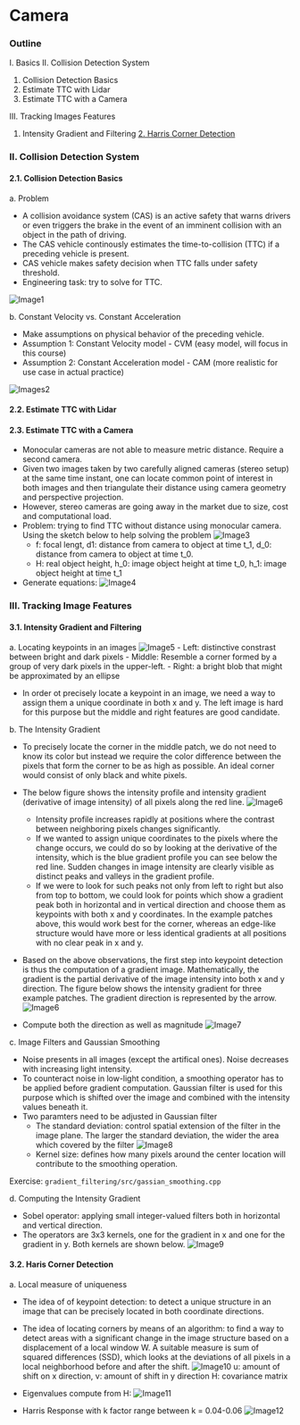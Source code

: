 # Camera

### Outline
I.  Basics
II. Collision Detection System
1. Collision Detection Basics
2. Estimate TTC with Lidar
3. Estimate TTC with a Camera

III. Tracking Images Features
1. Intensity Gradient and Filtering
[2. Harris Corner Detection](#harriscornerdetection)

### II. Collision Detection System
#### 2.1. Collision Detection Basics
a. Problem
- A collision avoidance system (CAS) is an active safety that warns drivers or even triggers the brake in the event of an imminent collision with an object in the path of driving. 
- The CAS vehicle continously estimates the time-to-collision (TTC) if a preceding vehicle is present. 
- CAS vehicle makes safety decision when TTC falls under safety threshold. 
- Engineering task: try to solve for TTC.

![Image1](./images/draggedimage.png)

b. Constant Velocity vs. Constant Acceleration
- Make assumptions on physical behavior of the preceding vehicle.
- Assumption 1: Constant Velocity model - CVM (easy model, will focus in this course)
- Assumption 2: Constant Acceleration model - CAM (more realistic for use case in actual practice)

![Images2](./images/draggedimage-1.png)

#### 2.2. Estimate TTC with Lidar

#### 2.3. Estimate TTC with a Camera
- Monocular cameras are not able to measure metric distance. Require a second camera.
- Given two images taken by two carefully aligned cameras (stereo setup) at the same time instant, one can locate common point of interest in both images and then triangulate their distance using camera geometry and perspective projection.
- However, stereo cameras are going away in the market due to size, cost and computational load.
- Problem: trying to find TTC without distance using monocular camera. Using the sketch below to help solving the problem
![Image3](./images/pinhole.png)
    - f: focal lengt, d1: distance from camera to object at time t_1, d_0: distance from camera to object at time t_0.
    - H: real object height, h_0: image object height at time t_0, h_1: image object height at time t_1
- Generate equations:
![Image4](./images/pinhole-1.png)

### III. Tracking Image Features
#### 3.1. Intensity Gradient and Filtering
a. Locating keypoints in an images
![Image5](./images/keypoints.jpg)
    - Left: distinctive constrast between bright and dark pixels
    - Middle: Resemble a corner formed by a group of very dark pixels in the upper-left.
    - Right: a bright blob that might be approximated by an ellipse
- In order ot precisely locate a keypoint in an image, we need a way to assign them a unique coordinate in both x and y. The left image is hard for this purpose but the middle and right features are good candidate.

b. The Intensity Gradient
- To precisely locate the corner in the middle patch, we do not need to know its color but instead we require the color difference between the pixels that form the corner to be as high as possible. An ideal corner would consist of only black and white pixels.
- The below figure shows the intensity profile and intensity gradient (derivative of image intensity) of all pixels along the red line.
![Image6](./images/intensity-and-derivative.jpg)
    - Intensity profile increases rapidly at positions where the contrast between neighboring pixels changes significantly. 
    - If we wanted to assign unique coordinates to the pixels where the change occurs, we could do so by looking at the derivative of the intensity, which is the blue gradient profile you can see below the red line. Sudden changes in image intensity are clearly visible as distinct peaks and valleys in the gradient profile. 
    - If we were to look for such peaks not only from left to right but also from top to bottom, we could look for points which show a gradient peak both in horizontal and in vertical direction and choose them as keypoints with both x and y coordinates. In the example patches above, this would work best for the corner, whereas an edge-like structure would have more or less identical gradients at all positions with no clear peak in x and y.

- Based on the above observations, the first step into keypoint detection is thus the computation of a gradient image. Mathematically, the gradient is the partial derivative of the image intensity into both x and y direction. The figure below shows the intensity gradient for three example patches. The gradient direction is represented by the arrow.
![Image6](./images/intensity.png)
- Compute both the direction as well as magnitude
![Image7](./images/intensity-dir-mag.png)

c. Image Filters and Gaussian Smoothing
- Noise presents in all images (except the artifical ones). Noise decreases with increasing light intensity.
- To counteract noise in low-light condition, a smoothing operator has to be applied before gradient computation. Gaussian filter is used for this purpose which is shifted over the image and combined with the intensity values beneath it.
- Two paramters need to be adjusted in Gaussian filter
    - The standard deviation: control spatial extension of the filter in the image plane. The larger the standard deviation, the wider the area which covered by the filter
    ![Image8](./images/gaussian.png)
    - Kernel size: defines how many pixels around the center location will contribute to the smoothing operation.

Exercise: `gradient_filtering/src/gassian_smoothing.cpp`

d. Computing the Intensity Gradient
- Sobel operator: applying small integer-valued filters both in horizontal and vertical direction.
- The operators are 3x3 kernels, one for the gradient in x and one for the gradient in y. Both kernels are shown below.
![Image9](./images/sobel.png)

#### <a name="harriscornerdetection"></a>3.2. Haris Corner Detection
a. Local measure of uniqueness
- The idea of of keypoint detection: to detect a unique structure in an image that can be precisely located in both coordinate directions. 
- The idea of locating corners by means of an algorithm: to find a way to detect areas with a significant change in the image structure based on a displacement of a local window W. A suitable measure is sum of squared differences (SSD), which looks at the deviations of all pixels in a local neighborhood before and after the shift. 
![Image10](./images/ssd.png)
u: amount of shift on x direction, v: amount of shift in y direction
H: covariance matrix

- Eigenvalues compute from H:
![Image11](./images/eigenvalue.png)
- Harris Response with k factor range between k = 0.04-0.06
![Image12](./images/harris-response.png)
